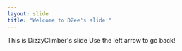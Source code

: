 ```yaml
---
layout: slide
title: "Welcome to DZee's slide!"
---
```

This is DizzyClimber's slide
Use the left arrow to go back!
